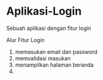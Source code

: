 # Aplikasi-Login
Sebuah aplikasi dengan fitur login

Alur Fitur Login
1. memasukan email dan password
2. memvalidasi masukan
3. menampilkan halaman beranda
4. 
